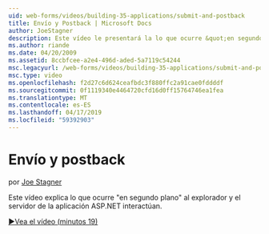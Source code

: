 ```yaml
---
uid: web-forms/videos/building-35-applications/submit-and-postback
title: Envío y Postback | Microsoft Docs
author: JoeStagner
description: Este vídeo le presentará la lo que ocurre &quot;en segundo plano&quot; al explorador y el servidor de la aplicación ASP.NET interactúan.
ms.author: riande
ms.date: 04/20/2009
ms.assetid: 8ccbfcee-a2e4-496d-aded-5a7119c54244
msc.legacyurl: /web-forms/videos/building-35-applications/submit-and-postback
msc.type: video
ms.openlocfilehash: f2d27c6d624ceafbdc3f880ffc2a91cae0fddddf
ms.sourcegitcommit: 0f1119340e4464720cfd16d0ff15764746ea1fea
ms.translationtype: MT
ms.contentlocale: es-ES
ms.lasthandoff: 04/17/2019
ms.locfileid: "59392903"
---
```

# <a name="submit-and-postback"></a>Envío y postback

por [Joe Stagner](https://github.com/JoeStagner)

Este vídeo explica lo que ocurre &quot;en segundo plano&quot; al explorador y el servidor de la aplicación ASP.NET interactúan.

[&#9654;Vea el vídeo (minutos 19)](https://channel9.msdn.com/Blogs/ASP-NET-Site-Videos/submit-and-postback)
